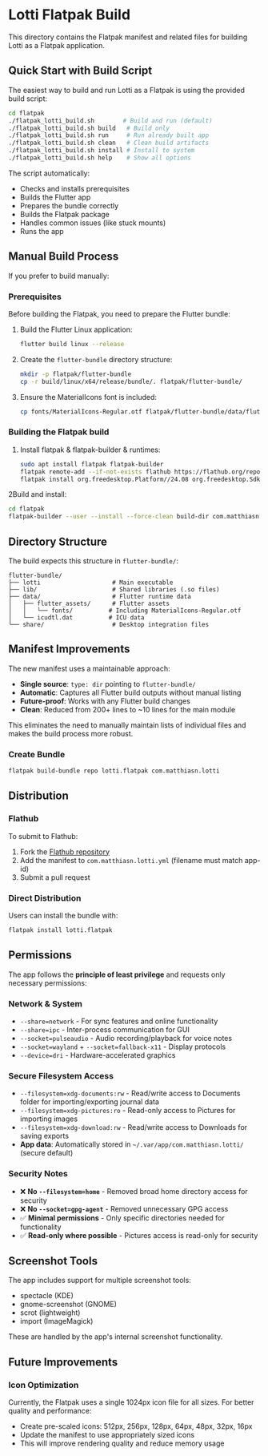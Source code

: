 # Lotti Flatpak Build

This directory contains the Flatpak manifest and related files for building Lotti as a Flatpak application.

## Quick Start with Build Script

The easiest way to build and run Lotti as a Flatpak is using the provided build script:

```bash
cd flatpak
./flatpak_lotti_build.sh        # Build and run (default)
./flatpak_lotti_build.sh build   # Build only
./flatpak_lotti_build.sh run     # Run already built app
./flatpak_lotti_build.sh clean   # Clean build artifacts
./flatpak_lotti_build.sh install # Install to system
./flatpak_lotti_build.sh help    # Show all options
```

The script automatically:
- Checks and installs prerequisites
- Builds the Flutter app
- Prepares the bundle correctly
- Builds the Flatpak package
- Handles common issues (like stuck mounts)
- Runs the app

## Manual Build Process

If you prefer to build manually:

### Prerequisites

Before building the Flatpak, you need to prepare the Flutter bundle:

1. Build the Flutter Linux application:
   ```bash
   flutter build linux --release
   ```

2. Create the `flutter-bundle` directory structure:
   ```bash
   mkdir -p flatpak/flutter-bundle
   cp -r build/linux/x64/release/bundle/. flatpak/flutter-bundle/
   ```

3. Ensure the MaterialIcons font is included:
   ```bash
   cp fonts/MaterialIcons-Regular.otf flatpak/flutter-bundle/data/flutter_assets/fonts/
   ```

### Building the Flatpak build

1. Install flatpak & flatpak-builder & runtimes:
   ```bash
   sudo apt install flatpak flatpak-builder
   flatpak remote-add --if-not-exists flathub https://flathub.org/repo/flathub.flatpakrepo
   flatpak install org.freedesktop.Platform//24.08 org.freedesktop.Sdk//24.08
   ```

2Build and install:
   ```bash
   cd flatpak
   flatpak-builder --user --install --force-clean build-dir com.matthiasn.lotti.yml
   ```

## Directory Structure

The build expects this structure in `flutter-bundle/`:
```
flutter-bundle/
├── lotti                    # Main executable
├── lib/                     # Shared libraries (.so files)
├── data/                    # Flutter runtime data
│   ├── flutter_assets/      # Flutter assets
│   │   └── fonts/          # Including MaterialIcons-Regular.otf
│   └── icudtl.dat          # ICU data
└── share/                   # Desktop integration files
```

## Manifest Improvements

The new manifest uses a maintainable approach:
- **Single source**: `type: dir` pointing to `flutter-bundle/`
- **Automatic**: Captures all Flutter build outputs without manual listing
- **Future-proof**: Works with any Flutter build changes
- **Clean**: Reduced from 200+ lines to ~10 lines for the main module

This eliminates the need to manually maintain lists of individual files and makes the build process more robust.

### Create Bundle
```bash
flatpak build-bundle repo lotti.flatpak com.matthiasn.lotti
```

## Distribution

### Flathub
To submit to Flathub:
1. Fork the [Flathub repository](https://github.com/flathub/flathub)
2. Add the manifest to `com.matthiasn.lotti.yml` (filename must match app-id)
3. Submit a pull request

### Direct Distribution
Users can install the bundle with:
```bash
flatpak install lotti.flatpak
```

## Permissions

The app follows the **principle of least privilege** and requests only necessary permissions:

### Network & System
- `--share=network` - For sync features and online functionality
- `--share=ipc` - Inter-process communication for GUI
- `--socket=pulseaudio` - Audio recording/playback for voice notes
- `--socket=wayland` + `--socket=fallback-x11` - Display protocols
- `--device=dri` - Hardware-accelerated graphics

### Secure Filesystem Access
- `--filesystem=xdg-documents:rw` - Read/write access to Documents folder for importing/exporting journal data
- `--filesystem=xdg-pictures:ro` - Read-only access to Pictures for importing images
- `--filesystem=xdg-download:rw` - Read/write access to Downloads for saving exports
- **App data**: Automatically stored in `~/.var/app/com.matthiasn.lotti/` (secure default)

### Security Notes
- ❌ **No `--filesystem=home`** - Removed broad home directory access for security
- ❌ **No `--socket=gpg-agent`** - Removed unnecessary GPG access
- ✅ **Minimal permissions** - Only specific directories needed for functionality
- ✅ **Read-only where possible** - Pictures access is read-only for security

## Screenshot Tools

The app includes support for multiple screenshot tools:
- spectacle (KDE)
- gnome-screenshot (GNOME)
- scrot (lightweight)
- import (ImageMagick)

These are handled by the app's internal screenshot functionality.

## Future Improvements

### Icon Optimization
Currently, the Flatpak uses a single 1024px icon file for all sizes. For better quality and performance:
- Create pre-scaled icons: 512px, 256px, 128px, 64px, 48px, 32px, 16px
- Update the manifest to use appropriately sized icons
- This will improve rendering quality and reduce memory usage 